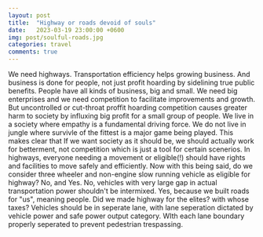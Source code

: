 ```yaml
---
layout: post
title:  "Highway or roads devoid of souls"
date:   2023-03-19 23:00:00 +0600
img: post/soulful-roads.jpg
categories: travel
comments: true
---
```

We need highways. Transportation efficiency helps growing business. And business is done for people,
not just profit hoarding by sidelining true public benefits. People have all kinds of business, big and small. We need big enterprises and we need competition to facilitate improvements and growth.
But uncontrolled or cut-throat proffit hoarding competition causes greater harm to society by influxing big profit for a small group of people.
We live in a society where empathy is a fundamental driving force. We do not live in jungle where survivle of the fittest is a major game being played.
This makes clear that If we want society as it should be, we should actually work for betterment, not competition which is just a tool for certain scenerios.
In highways, everyone needing a movement or eligible(!) should have rights and facilities to move safely and efficiently.
Now with this being said, do we consider three wheeler and non-engine slow running vehicle as eligible for highway? No, and Yes.
No, vehicles with very large gap in actual transportation power shouldn't be intermixed.
Yes, because we built roads for "us", meaning people.
Did we made highway for the elites? with whose taxes?
Vehicles should be in seperate lane, with lane seperation dictated by vehicle power and safe power output category.
WIth each lane boundary properly seperated to prevent pedestrian trespassing.

